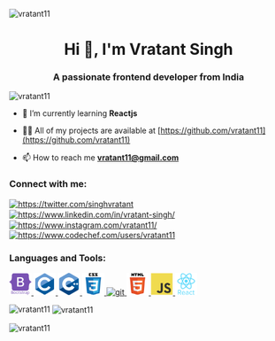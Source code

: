 <p align="left"> <img src="https://komarev.com/ghpvc/?username=vratant11&label=Profile%20views&color=0e75b6&style=flat" alt="vratant11" /> </p>
<h1 align="center">Hi 👋, I'm Vratant Singh</h1>
<h3 align="center">A passionate frontend developer from India</h3>

<p align="left"> <img src="https://komarev.com/ghpvc/?username=vratant11&label=Profile%20views&color=0e75b6&style=flat" alt="vratant11" /> </p>

- 🌱 I’m currently learning **Reactjs**

- 👨‍💻 All of my projects are available at [https://github.com/vratant11](https://github.com/vratant11)

- 📫 How to reach me **vratant11@gmail.com**

<h3 align="left">Connect with me:</h3>
<p align="left">
<a href="https://twitter.com/https://twitter.com/singhvratant" target="blank"><img align="center" src="https://raw.githubusercontent.com/rahuldkjain/github-profile-readme-generator/master/src/images/icons/Social/twitter.svg" alt="https://twitter.com/singhvratant" height="30" width="40" /></a>
<a href="https://linkedin.com/in/https://www.linkedin.com/in/vratant-singh/" target="blank"><img align="center" src="https://raw.githubusercontent.com/rahuldkjain/github-profile-readme-generator/master/src/images/icons/Social/linked-in-alt.svg" alt="https://www.linkedin.com/in/vratant-singh/" height="30" width="40" /></a>
<a href="https://instagram.com/https://www.instagram.com/vratant11/" target="blank"><img align="center" src="https://raw.githubusercontent.com/rahuldkjain/github-profile-readme-generator/master/src/images/icons/Social/instagram.svg" alt="https://www.instagram.com/vratant11/" height="30" width="40" /></a>
<a href="https://www.codechef.com/users/https://www.codechef.com/users/vratant11" target="blank"><img align="center" src="https://cdn.jsdelivr.net/npm/simple-icons@3.1.0/icons/codechef.svg" alt="https://www.codechef.com/users/vratant11" height="30" width="40" /></a>
</p>

<h3 align="left">Languages and Tools:</h3>
<p align="left"> <a href="https://getbootstrap.com" target="_blank" rel="noreferrer"> <img src="https://raw.githubusercontent.com/devicons/devicon/master/icons/bootstrap/bootstrap-plain-wordmark.svg" alt="bootstrap" width="40" height="40"/> </a> <a href="https://www.cprogramming.com/" target="_blank" rel="noreferrer"> <img src="https://raw.githubusercontent.com/devicons/devicon/master/icons/c/c-original.svg" alt="c" width="40" height="40"/> </a> <a href="https://www.w3schools.com/cpp/" target="_blank" rel="noreferrer"> <img src="https://raw.githubusercontent.com/devicons/devicon/master/icons/cplusplus/cplusplus-original.svg" alt="cplusplus" width="40" height="40"/> </a> <a href="https://www.w3schools.com/css/" target="_blank" rel="noreferrer"> <img src="https://raw.githubusercontent.com/devicons/devicon/master/icons/css3/css3-original-wordmark.svg" alt="css3" width="40" height="40"/> </a> <a href="https://git-scm.com/" target="_blank" rel="noreferrer"> <img src="https://www.vectorlogo.zone/logos/git-scm/git-scm-icon.svg" alt="git" width="40" height="40"/> </a> <a href="https://www.w3.org/html/" target="_blank" rel="noreferrer"> <img src="https://raw.githubusercontent.com/devicons/devicon/master/icons/html5/html5-original-wordmark.svg" alt="html5" width="40" height="40"/> </a> <a href="https://developer.mozilla.org/en-US/docs/Web/JavaScript" target="_blank" rel="noreferrer"> <img src="https://raw.githubusercontent.com/devicons/devicon/master/icons/javascript/javascript-original.svg" alt="javascript" width="40" height="40"/> </a> <a href="https://reactjs.org/" target="_blank" rel="noreferrer"> <img src="https://raw.githubusercontent.com/devicons/devicon/master/icons/react/react-original-wordmark.svg" alt="react" width="40" height="40"/> </a> </p>

<p><img align="left" src="https://github-readme-stats.vercel.app/api/top-langs?username=vratant11&show_icons=true&locale=en&layout=compact" alt="vratant11" /></p>

<p>&nbsp;<img align="center" src="https://github-readme-stats.vercel.app/api?username=vratant11&show_icons=true&locale=en" alt="vratant11" /></p>

<p><img align="center" src="https://github-readme-streak-stats.herokuapp.com/?user=vratant11&" alt="vratant11" /></p>
